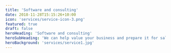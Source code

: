 ```yaml
---
title: 'Software and consulting'
date: 2018-11-28T15:15:26+10:00
icon: 'services/service-icon-3.png'
featured: true
draft: false
heroHeading: 'Software and consulting'
heroSubHeading: 'We can help value your business and prepare it for sale.'
heroBackground: 'services/service1.jpg'
---
```

